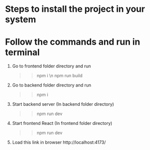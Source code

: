 # Steps to install the project in your system

# Follow the commands and run in terminal

1. Go to frontend folder directory and run
    >> npm i \n
    >> npm run build
2. Go to backend folder directory and run
    >> npm i
3. Start backend server (In backend folder directory)
    >> npm run dev
4. Start frontend React (In frontend folder directory)
    >> npm run dev
5. Load this link in browser
    http://localhost:4173/